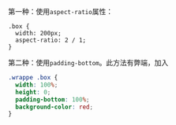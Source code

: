 第一种：使用`aspect-ratio`属性：

```css{3}
.box {
  width: 200px;
  aspect-ratio: 2 / 1;
}
```

第二种：使用`padding-bottom`。此方法有弊端，加入

```css
.wrappe .box {
  width: 100%;
  height: 0;
  padding-bottom: 100%;
  background-color: red;
}
```
